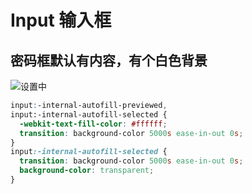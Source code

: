 # Input 输入框

## 密码框默认有内容，有个白色背景

<img src="/el-input-password.png" alt="设置中" />

```scss
input:-internal-autofill-previewed,
input:-internal-autofill-selected {
  -webkit-text-fill-color: #ffffff;
  transition: background-color 5000s ease-in-out 0s;
}
input:-internal-autofill-selected {
  transition: background-color 5000s ease-in-out 0s;
  background-color: transparent;
}
```
